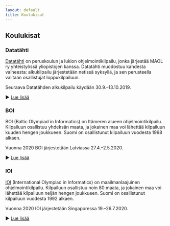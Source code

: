 ```yaml
---
layout: default
title: Koulukisat
---
```





## Koulukisat
### Datatähti

[Datatähti](https://datatahti.fi/) on peruskoulun ja lukion ohjelmointikilpailu, jonka järjestää MAOL ry yhteistyössä yliopistojen kanssa. Datatähti muodostuu kahdesta vaiheesta: alkukilpailu järjestetään netissä syksyllä, ja sen perusteella valitaan osallistujat loppukilpailuun.

Seuraava Datatähden alkukilpailu käydään 30.9.–13.10.2019.

▶ [Lue lisää](http://kisakoodaus.fi/dt.php)
### BOI

BOI (Baltic Olympiad in Informatics) on Itämeren alueen ohjelmointikilpailu. Kilpailuun osallistuu yhdeksän maata, ja jokainen maa voi lähettää kilpailuun kuuden hengen joukkueen. Suomi on osallistunut kilpailuun vuodesta 1998 alkaen.

Vuonna 2020 BOI järjestetään Latviassa 27.4.–2.5.2020.

▶ [Lue lisää](http://kisakoodaus.fi/boi.php)
### IOI

[IOI](https://ioinformatics.org/) (International Olympiad in Informatics) on maailmanlaajuinen ohjelmointikilpailu. Kilpailuun osallistuu noin 80 maata, ja jokainen maa voi lähettää kilpailuun neljän hengen joukkueen. Suomi on osallistunut kilpailuun vuodesta 1992 alkaen.

Vuonna 2020 IOI järjestetään Singaporessa 19.–26.7.2020.

▶ [Lue lisää](http://kisakoodaus.fi/ioi.php)
